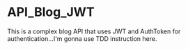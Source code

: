 # API_Blog_JWT
This is a complex blog API that uses JWT and AuthToken for authentication...I'm gonna use TDD instruction here.
